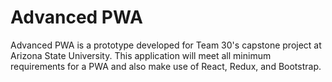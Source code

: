 # Advanced PWA
Advanced PWA is a prototype developed for Team 30's capstone project at Arizona State University. This application will meet all minimum requirements for a PWA and also make use of React, Redux, and Bootstrap.
